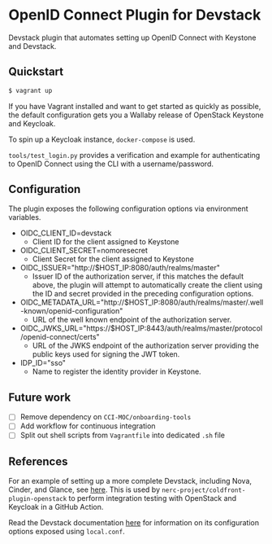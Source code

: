 # OpenID Connect Plugin for Devstack
Devstack plugin that automates setting up OpenID Connect with Keystone
and Devstack.

## Quickstart
```bash
$ vagrant up
```

If you have Vagrant installed and want to get started as quickly as possible,
the default configuration gets you a Wallaby release of OpenStack Keystone
and Keycloak.

To spin up a Keycloak instance, `docker-compose` is used.

`tools/test_login.py` provides a verification and example for authenticating
to OpenID Connect using the CLI with a username/password.

## Configuration
The plugin exposes the following configuration options via environment
variables.

* OIDC_CLIENT_ID=devstack
  * Client ID for the client assigned to Keystone
* OIDC_CLIENT_SECRET=nomoresecret
  * Client Secret for the client assigned to Keystone
* OIDC_ISSUER="http://$HOST_IP:8080/auth/realms/master"
  * Issuer ID of the authorization server, if this matches the default above,
    the plugin will attempt to automatically create the client using the ID
    and secret provided in the preceding configuration options.
* OIDC_METADATA_URL="http://$HOST_IP:8080/auth/realms/master/.well-known/openid-configuration"
  * URL of the well known endpoint of the authorization server.
* OIDC_JWKS_URL="https://$HOST_IP:8443/auth/realms/master/protocol/openid-connect/certs"
  * URL of the JWKS endpoint of the authorization server providing the public keys used
    for signing the JWT token.
* IDP_ID="sso"
  * Name to register the identity provider in Keystone.

## Future work
- [ ] Remove dependency on `CCI-MOC/onboarding-tools`
- [ ] Add workflow for continuous integration
- [ ] Split out shell scripts from `Vagrantfile` into dedicated `.sh` file

## References
For an example of setting up a more complete Devstack,
including Nova, Cinder, and Glance, see [here](
https://github.com/nerc-project/coldfront-plugin-openstack/blob/main/ci/devstack.sh).
This is used by `nerc-project/coldfront-plugin-openstack` to perform
integration testing with OpenStack and Keycloak in a GitHub Action.

Read the Devstack documentation [here](https://docs.openstack.org/devstack/latest/)
for information on its configuration options exposed using `local.conf`.
